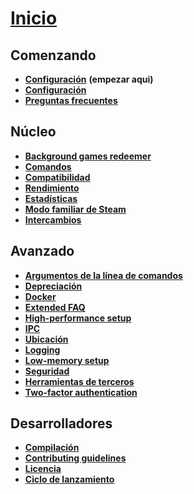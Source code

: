 # **[Inicio](https://github.com/JustArchiNET/ArchiSteamFarm/wiki/Home)**

## Comenzando

* **[Configuración](https://github.com/JustArchiNET/ArchiSteamFarm/wiki/Setting-up)** **(empezar aqui)**
* **[Configuración](https://github.com/JustArchiNET/ArchiSteamFarm/wiki/Configuration)**
* **[Preguntas frecuentes](https://github.com/JustArchiNET/ArchiSteamFarm/wiki/FAQ)**

## Núcleo

* **[Background games redeemer](https://github.com/JustArchiNET/ArchiSteamFarm/wiki/Background-games-redeemer)**
* **[Comandos](https://github.com/JustArchiNET/ArchiSteamFarm/wiki/Commands)**
* **[Compatibilidad](https://github.com/JustArchiNET/ArchiSteamFarm/wiki/Compatibility)**
* **[Rendimiento](https://github.com/JustArchiNET/ArchiSteamFarm/wiki/Performance)**
* **[Estadísticas](https://github.com/JustArchiNET/ArchiSteamFarm/wiki/Statistics)**
* **[Modo familiar de Steam](https://github.com/JustArchiNET/ArchiSteamFarm/wiki/Steam-Family-Sharing)**
* **[Intercambios](https://github.com/JustArchiNET/ArchiSteamFarm/wiki/Trading)**

## Avanzado

* **[Argumentos de la línea de comandos](https://github.com/JustArchiNET/ArchiSteamFarm/wiki/Command-line-arguments)**
* **[Depreciación](https://github.com/JustArchiNET/ArchiSteamFarm/wiki/Deprecation)**
* **[Docker](https://github.com/JustArchiNET/ArchiSteamFarm/wiki/Docker)**
* **[Extended FAQ](https://github.com/JustArchiNET/ArchiSteamFarm/wiki/Extended-FAQ)**
* **[High-performance setup](https://github.com/JustArchiNET/ArchiSteamFarm/wiki/High-performance-setup)**
* **[IPC](https://github.com/JustArchiNET/ArchiSteamFarm/wiki/IPC)**
* **[Ubicación](https://github.com/JustArchiNET/ArchiSteamFarm/wiki/Localization)**
* **[Logging](https://github.com/JustArchiNET/ArchiSteamFarm/wiki/Logging)**
* **[Low-memory setup](https://github.com/JustArchiNET/ArchiSteamFarm/wiki/Low-memory-setup)**
* **[Seguridad](https://github.com/JustArchiNET/ArchiSteamFarm/wiki/Security)**
* **[Herramientas de terceros](https://github.com/JustArchiNET/ArchiSteamFarm/wiki/Third-party-tools)**
* **[Two-factor authentication](https://github.com/JustArchiNET/ArchiSteamFarm/wiki/Two-factor-authentication)**

## Desarrolladores

* **[Compilación](https://github.com/JustArchiNET/ArchiSteamFarm/wiki/Compilation)**
* **[Contributing guidelines](https://github.com/JustArchiNET/ArchiSteamFarm/blob/master/.github/CONTRIBUTING.md)**
* **[Licencia](https://github.com/JustArchiNET/ArchiSteamFarm/wiki/License)**
* **[Ciclo de lanzamiento](https://github.com/JustArchiNET/ArchiSteamFarm/wiki/Release-cycle)**